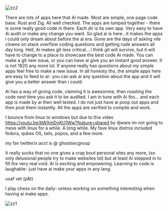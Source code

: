 ![zz2](https://github.com/user-attachments/assets/e54f4c9f-843b-4ae3-85b3-515c673b739e)






There are lots of apps here that Ai made. Most are simple, one page code base. Rust and Zig. All well checked. The apps are lumped together - there is some really good code in there. Each dir is its own app. Very easy to have Ai audit or make any change you want. So glad ai is here...it makes the apps i could only dream about before the ai era. Gone are the days of asking vile clowns on stack overflow coding questions and getting rude answers all day long. Hell, Ai makes git less critical... i think git will survive, but it will have to change to a place to showcase the best code Ai made. You can make a git new issue, or you can have ai give you an instant good answer. It is not 1920 any more lol. If anyone really has questions about my simple apps feel free to make a new issue. In all honesty tho, the simple apps here are easy to feed to ai- you can ask ai any question about the app and it will give you a better answer than i could. 

Ai has a way of giving code, claiming it is awesonme, then roasting the code next time you ask it to be audited. I am in tune with Ai tho... and each app is made by ai then well tested. I do not just have ai poop out apps and then post them instantly. All the apps are verified to compile and work. 


I bounce from linux to windows but due to this video https://youtu.be/bWXmDvKU1Ww?feature=shared by djware  im not going to mess with linux for a while. A long while. My fave linux distros included fedora, qubes OS, tails, popos, and a few more. 


my fav twitter/x acct is @ ghostsecgroup  


It really sucks that no one gives a crap bout personal sites any more, (so only delusional people try to make websites lol) but at least Ai stepped in to fill the very real void. Ai is
exciting and empowering. Learning to code is laughable- just have ai make your apps in any lang. 

 usaf vet (p&t)  

I play chess on the daily- unless working on something interesting when having ai make apps. 


![zz1](https://github.com/user-attachments/assets/26522f0b-7f6e-43b8-9298-d24958cd6ec4)
